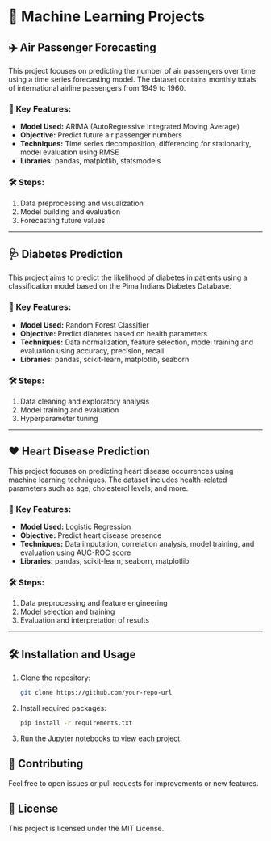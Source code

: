 # 🚀 Machine Learning Projects

## ✈️ Air Passenger Forecasting
This project focuses on predicting the number of air passengers over time using a time series forecasting model. The dataset contains monthly totals of international airline passengers from 1949 to 1960.

### 🔑 Key Features:
- **Model Used:** ARIMA (AutoRegressive Integrated Moving Average)
- **Objective:** Predict future air passenger numbers
- **Techniques:** Time series decomposition, differencing for stationarity, model evaluation using RMSE
- **Libraries:** pandas, matplotlib, statsmodels

### 🛠️ Steps:
1. Data preprocessing and visualization
2. Model building and evaluation
3. Forecasting future values

---

## 🩺 Diabetes Prediction
This project aims to predict the likelihood of diabetes in patients using a classification model based on the Pima Indians Diabetes Database.

### 🔑 Key Features:
- **Model Used:** Random Forest Classifier
- **Objective:** Predict diabetes based on health parameters
- **Techniques:** Data normalization, feature selection, model training and evaluation using accuracy, precision, recall
- **Libraries:** pandas, scikit-learn, matplotlib, seaborn

### 🛠️ Steps:
1. Data cleaning and exploratory analysis
2. Model training and evaluation
3. Hyperparameter tuning

---

## ❤️ Heart Disease Prediction
This project focuses on predicting heart disease occurrences using machine learning techniques. The dataset includes health-related parameters such as age, cholesterol levels, and more.

### 🔑 Key Features:
- **Model Used:** Logistic Regression
- **Objective:** Predict heart disease presence
- **Techniques:** Data imputation, correlation analysis, model training, and evaluation using AUC-ROC score
- **Libraries:** pandas, scikit-learn, seaborn, matplotlib

### 🛠️ Steps:
1. Data preprocessing and feature engineering
2. Model selection and training
3. Evaluation and interpretation of results

---

## 🛠️ Installation and Usage
1. Clone the repository: 
    ```bash
    git clone https://github.com/your-repo-url
    ```
2. Install required packages:
    ```bash
    pip install -r requirements.txt
    ```
3. Run the Jupyter notebooks to view each project.

## 🤝 Contributing
Feel free to open issues or pull requests for improvements or new features.

## 📜 License
This project is licensed under the MIT License.




